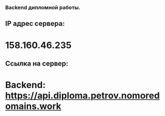 ### Backend дипломной работы.
## IP адрес сервера:
# 158.160.46.235
## Ссылка на сервер:
# Backend: https://api.diploma.petrov.nomoredomains.work

